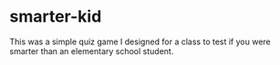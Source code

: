 # smarter-kid
This was a simple quiz game I designed for a class to test if you were smarter than an elementary school student.
